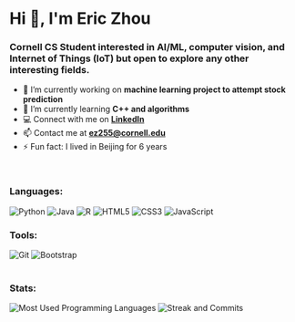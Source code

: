 <h1 align="left">Hi 👋, I'm Eric Zhou</h1>
<h3 align="left">Cornell CS Student interested in AI/ML, computer vision, and Internet of Things (IoT) but open to explore any other interesting fields.</h3>

- 🔭 I’m currently working on **machine learning project to attempt stock prediction**
- 🌱 I’m currently learning **C++ and algorithms**
- :computer: Connect with me on **[LinkedIn](https://www.linkedin.com/in/ericzzhou/)**
- 📫 Contact me at **ez255@cornell.edu**
- ⚡ Fun fact: I lived in Beijing for 6 years

<br>

<h3 align="left">Languages:</h3>
<div>
  <img  alt="Python" src ="https://img.shields.io/badge/Python-14354C?style=for-the-badge&logo=python&logoColor=white"/>
  <img  alt="Java" src ="https://img.shields.io/badge/Java-ED8B00?style=for-the-badge&logo=java&logoColor=white"/>
  <img  alt="R" src="https://img.shields.io/badge/-R-276DC3?style=for-the-badge&logo=r&logoColor=white" />
  <img  alt="HTML5" src="https://img.shields.io/badge/html5-%23E34F26.svg?style=for-the-badge&logo=html5&logoColor=white"/>
  <img  alt="CSS3" src="https://img.shields.io/badge/css3-%231572B6.svg?style=for-the-badge&logo=css3&logoColor=white"/>
  <img  alt="JavaScript" src="https://img.shields.io/badge/javascript-%23323330.svg?style=for-the-badge&logo=javascript&logoColor=%23F7DF1E"/>
</div>
<h3 align="left">Tools:</h3>
<div>
  <img  alt="Git" src="https://img.shields.io/badge/-Git-F05032?style=for-the-badge&logo=git&logoColor=white" />
  <img  alt="Bootstrap" src ="https://img.shields.io/badge/Bootstrap-563D7C?style=for-the-badge&logo=bootstrap&logoColor=white"/>
</div>

<br>

<h3 align="left">Stats:</h3>
<img src="https://github-readme-stats.vercel.app/api/top-langs?username=ericzhou16&show_icons=true&locale=en&layout=compact" alt="Most Used Programming Languages" />
<img src="https://github-readme-streak-stats.herokuapp.com/?user=ericzhou16&" alt="Streak and Commits" />
